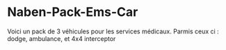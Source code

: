 # Naben-Pack-Ems-Car
Voici un pack de 3 véhicules pour les services médicaux. Parmis ceux ci : dodge, ambulance, et 4x4 interceptor
